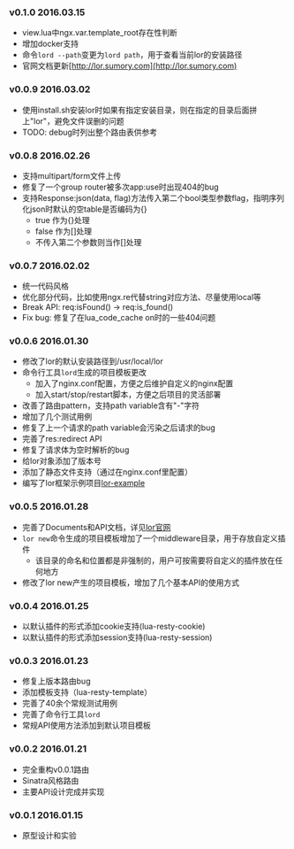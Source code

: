 ### v0.1.0 2016.03.15

- view.lua中ngx.var.template_root存在性判断
- 增加docker支持
- 命令`lord --path`变更为`lord path`，用于查看当前lor的安装路径
- 官网文档更新[http://lor.sumory.com](http://lor.sumory.com)

### v0.0.9 2016.03.02

- 使用install.sh安装lor时如果有指定安装目录，则在指定的目录后面拼上"lor"，避免文件误删的问题
- TODO: debug时列出整个路由表供参考

### v0.0.8 2016.02.26

- 支持multipart/form文件上传
- 修复了一个group router被多次app:use时出现404的bug
- 支持Response:json(data, flag)方法传入第二个bool类型参数flag，指明序列化json时默认的空table是否编码为{}
    - true 作为{}处理
    - false 作为[]处理
    - 不传入第二个参数则当作[]处理


### v0.0.7 2016.02.02

- 统一代码风格
- 优化部分代码，比如使用ngx.re代替string对应方法、尽量使用local等
- Break API: req:isFound() -> req:is_found()
- Fix bug: 修复了在lua_code_cache on时的一些404问题


### v0.0.6 2016.01.30

- 修改了lor的默认安装路径到/usr/local/lor
- 命令行工具`lord`生成的项目模板更改
    - 加入了nginx.conf配置，方便之后维护自定义的nginx配置
    - 加入start/stop/restart脚本，方便之后项目的灵活部署
- 改善了路由pattern，支持path variable含有"-"字符
- 增加了几个测试用例
- 修复了上一个请求的path variable会污染之后请求的bug
- 完善了res:redirect API
- 修复了请求体为空时解析的bug
- 给lor对象添加了版本号
- 添加了静态文件支持（通过在nginx.conf里配置）
- 编写了lor框架示例项目[lor-example](https://github.com/lorlabs/lor-example)


### v0.0.5 2016.01.28

- 完善了Documents和API文档，详见[lor官网](http://lor.sumory.com)
- `lor new`命令生成的项目模板增加了一个middleware目录，用于存放自定义插件
    - 该目录的命名和位置都是非强制的，用户可按需要将自定义的插件放在任何地方
- 修改了lor new产生的项目模板，增加了几个基本API的使用方式


### v0.0.4 2016.01.25

- 以默认插件的形式添加cookie支持(lua-resty-cookie)
- 以默认插件的形式添加session支持(lua-resty-session)


### v0.0.3 2016.01.23

- 修复上版本路由bug
- 添加模板支持（lua-resty-template）
- 完善了40余个常规测试用例
- 完善了命令行工具`lord`
- 常规API使用方法添加到默认项目模板


### v0.0.2 2016.01.21

- 完全重构v0.0.1路由
- Sinatra风格路由
- 主要API设计完成并实现


### v0.0.1 2016.01.15

- 原型设计和实验
